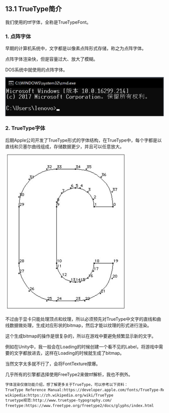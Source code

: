 ## 13.1 TrueType简介

我们使用的ttf字体，全称是TrueTypeFont。

### 1. 点阵字体

早期的计算机系统中，文字都是以像素点阵形式存储，称之为点阵字体。

点阵字体渲染快，但是容量过大、放大了模糊。

DOS系统中就使用的点阵字体。

![](../../imgs/draw_font/introduce_truetype/dianzhen_ziti.png)


### 2. TrueType字体

后期Apple公司开发了TrueType形式的字体结构，在TrueType中，每个字都是以直线和贝塞尔曲线组成，存储数据更少，并且可以任意放大。

![](../../imgs/draw_font/introduce_truetype/truetype_point_curve.jpg)

不过由于显卡只能处理顶点和纹理，所以必须预先对TrueType中文字的直线和曲线数据做处理，生成对应形状的bitmap，然后才能以纹理的形式进行渲染。

这个生成bitmap的操作是很复杂的，所以在游戏中要避免频繁显示新的文字。

例如在Unity中，我一般会在Loading的时候创建一个看不见的Label，将游戏中需要的文字都放进去，这样在Loading的时候就生成了bitmap。

当然文字太多就不行了，会将FontTexture撑爆。

几乎所有的引擎都选择使用FreeType2来做ttf解析，我也不例外。

```bash
字体渲染仅做功能介绍，想了解更多关于TrueType，可以参考以下资料：
TrueType Reference Manual:https://developer.apple.com/fonts/TrueType-Reference-Manual/
wikipedia:https://zh.wikipedia.org/wiki/TrueType
truetype规范:http://www.truetype-typography.com/
freetype:https://www.freetype.org/freetype2/docs/glyphs/index.html
```
